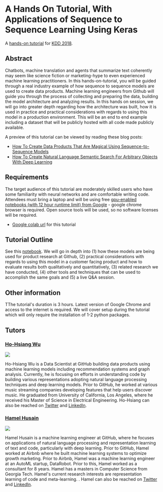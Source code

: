 # A Hands On Tutorial, With Applications of Sequence to Sequence Learning Using Keras

A [hands-on tutorial](http://www.kdd.org/kdd2018/hands-on-tutorials) for [KDD 2018](http://www.kdd.org/kdd2018/).

## Abstract
Chatbots, machine translation and agents that summarize text coherently may seem like science fiction or marketing-hype to even experienced machine learning practitioners. In this hands-on-tutorial, you will be guided through a real industry example of how sequence to sequence models are used to create data products. Machine learning engineers from Github will guide you through the process of collecting and preparing the data, building the model architecture and analyzing results. In this hands on session, we will go into greater depth regarding how the architecture was built, how it is used in practice and practical considerations with regards to using this model in a production environment. This will be an end to end example including a dataset that will be publicly hosted with all code made publicly available.

A preview of this tutorial can be viewed by reading these blog posts:
- [How To Create Data Products That Are Magical Using Sequence-to-Sequence Models](https://towardsdatascience.com/how-to-create-data-products-that-are-magical-using-sequence-to-sequence-models-703f86a231f8)
- [How To Create Natural Language Semantic Search For Arbitrary Objects With Deep Learning](https://towardsdatascience.com/semantic-code-search-3cd6d244a39c)

## Requirements
The target audience of this tutorial are moderately skilled users who have some familiarity with neural networks and are comfortable writing code. Attendees must bring a laptop and will be using free [gpu-enabled notebooks (with 12 hour runtime limit) from Google](https://research.google.com/colaboratory/) - google chrome browser is required. Open source tools will be used, so no software licenses will be required.
- [Google colab url](https://colab.research.google.com/github/hohsiangwu/kdd-2018-hands-on-tutorials/blob/master/Feature%20Extraction%20and%20Summarization%20with%20Sequence%20to%20Sequence%20Learning.ipynb) for this tutorial


## Tutorial Outline
See this [notebook](https://github.com/hohsiangwu/kdd-2018-hands-on-tutorials/blob/master/Feature%20Extraction%20and%20Summarization%20with%20Sequence%20to%20Sequence%20Learning.ipynb). We will go in depth into (1) how these models are being used for product research at Github, (2) practical considerations with regards to using this model in a customer facing product and how to evaluate results both qualitatively and quantitatively, (3) related research we have conducted, (4) other tools and techniques that can be used to accomplish the same goals and (5) a live Q&A session.

## Other information
TThe tutorial's duration is 3 hours. Latest version of Google Chrome and access to the internet is required. We will cover setup during the tutorial which will only require the installation of 1-2 python packages.

## Tutors

### [Ho-Hsiang Wu](https://github.com/hohsiangwu/)
![](https://github.com/hohsiangwu.png?size=150)

Ho-Hsiang Wu is a Data Scientist at GitHub building data products using machine learning models including recommendation systems and graph analysis. Currently, he is focusing on efforts in understanding code by building various representations adopting natural language processing techniques and deep learning models. Prior to GitHub, he worked at various music streaming companies developing features that help users discover music. He graduated from University of California, Los Angeles, where he received his Master of Science in Electrical Engineering. Ho-Hsiang can also be reached on [Twitter](https://twitter.com/hohsiangwu) and [LinkedIn](https://www.linkedin.com/in/hohsiangwu/).

### [Hamel Husain](https://github.com/hamelsmu)
![](https://github.com/hamelsmu.png?size=150)

Hamel Husain is a machine learning engineer at GitHub, where he focuses on applications of natural language processing and representation learning of text and code, particularly with deep learning.    Prior to GitHub, Hamel worked at Airbnb where he built machine learning systems to optimize growth marketing.  Prior to Airbnb, Hamel was a machine learning engineer at an AutoML startup, DataRobot.  Prior to this, Hamel worked as a consultant for 8 years.  Hamel has a masters in Computer Science from Georgia Tech.  Hamel's current research interests are representation learning of code and meta-learning. . Hamel can also be reached on [Twitter](https://twitter.com/HamelHusain) and [LinkedIn](https://www.linkedin.com/in/hamelhusain/).
